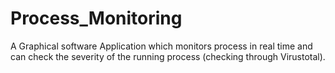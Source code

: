 # Process_Monitoring
A Graphical software Application which monitors process in real time and can check the severity of the running process (checking through Virustotal).
